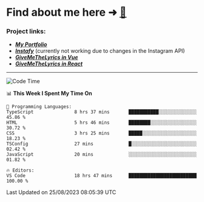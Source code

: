 # Find about me here ➜ [🧑](https://pauabella.dev)

### Project links:
- ***[My Portfolio](https://pauabella.dev)***
- ***[Instafy](https://instafy.me)*** (currently not working due to changes in the Instagram API)
- ***[GiveMeTheLyrics in Vue](https://lyrics.pauabella.dev)***
- ***[GiveMeTheLyrics in React](https://pauabella.dev/GiveMeTheLyrics)***

---
<!--START_SECTION:waka-->
![Code Time](http://img.shields.io/badge/Code%20Time-2%2C385%20hrs%2012%20mins-blue)

📊 **This Week I Spent My Time On** 

```text
💬 Programming Languages: 
TypeScript               8 hrs 37 mins       ███████████░░░░░░░░░░░░░░   45.86 % 
HTML                     5 hrs 46 mins       ████████░░░░░░░░░░░░░░░░░   30.72 % 
CSS                      3 hrs 25 mins       █████░░░░░░░░░░░░░░░░░░░░   18.23 % 
TSConfig                 27 mins             █░░░░░░░░░░░░░░░░░░░░░░░░   02.42 % 
JavaScript               20 mins             ░░░░░░░░░░░░░░░░░░░░░░░░░   01.82 % 

🔥 Editors: 
VS Code                  18 hrs 47 mins      █████████████████████████   100.00 % 
```


 Last Updated on 25/08/2023 08:05:39 UTC
<!--END_SECTION:waka-->
